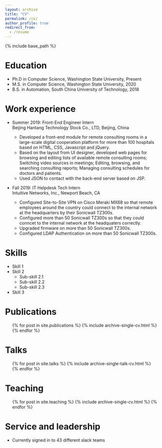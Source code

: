 ```yaml
---
layout: archive
title: "CV"
permalink: /cv/
author_profile: true
redirect_from:
  - /resume
---
```


{% include base_path %}

Education
======
* Ph.D in Computer Science, Washington State University, Present
* M.S. in Computer Science, Washington State University, 2020
* B.S. in Automation, South China University of Technology, 2018



Work experience
======
* Summer 2019: Front-End Engineer Intern \
  Beijing Hantang Technology Stock Co., LTD, Beijing, China
  * Developed a front-end module for remote consulting rooms in a large-scale digital cooperation platform for more than 100 hospitals based on HTML, CSS, Javascript and jQuery.
  * Based on the layout from UI designer, developed web pages for browsing and editing lists of available remote consulting rooms; Switching video sources in meetings; Editing, browsing, and searching consulting reports; Managing consulting schedules for doctors and patients.
  * Used JSON to contact with the back-end server based on JSP.


* Fall 2019: IT Helpdesk Tech Intern	\
  Intuitive Networks, Inc., Newport Beach, CA
  * Configured Site-to-Site VPN on Cisco Meraki MX68 so that remote employees around the country could connect to the internal network at the headquarters by their Sonicwall TZ300s.
  * Configured more than 50 Sonicwall TZ300s so that they could conncet to the internal network at the headquaters correctly.
  * Upgraded firmware on more than 50 Sonicwall TZ300s.
  * Configured LDAP Authentication on more than 50 Sonicwall TZ300s.

  
Skills
======
* Skill 1
* Skill 2
  * Sub-skill 2.1
  * Sub-skill 2.2
  * Sub-skill 2.3
* Skill 3

Publications
======
  <ul>{% for post in site.publications %}
    {% include archive-single-cv.html %}
  {% endfor %}</ul>
  
Talks
======
  <ul>{% for post in site.talks %}
    {% include archive-single-talk-cv.html %}
  {% endfor %}</ul>
  
Teaching
======
  <ul>{% for post in site.teaching %}
    {% include archive-single-cv.html %}
  {% endfor %}</ul>
  
Service and leadership
======
* Currently signed in to 43 different slack teams
